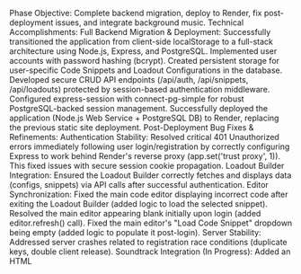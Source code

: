 Phase Objective: Complete backend migration, deploy to Render, fix post-deployment issues, and integrate background music.
Technical Accomplishments:
Full Backend Migration & Deployment:
Successfully transitioned the application from client-side localStorage to a full-stack architecture using Node.js, Express, and PostgreSQL.
Implemented user accounts with password hashing (bcrypt).
Created persistent storage for user-specific Code Snippets and Loadout Configurations in the database.
Developed secure CRUD API endpoints (/api/auth, /api/snippets, /api/loadouts) protected by session-based authentication middleware.
Configured express-session with connect-pg-simple for robust PostgreSQL-backed session management.
Successfully deployed the application (Node.js Web Service + PostgreSQL DB) to Render, replacing the previous static site deployment.
Post-Deployment Bug Fixes & Refinements:
Authentication Stability: Resolved critical 401 Unauthorized errors immediately following user login/registration by correctly configuring Express to work behind Render's reverse proxy (app.set('trust proxy', 1)). This fixed issues with secure session cookie propagation.
Loadout Builder Integration: Ensured the Loadout Builder correctly fetches and displays data (configs, snippets) via API calls after successful authentication.
Editor Synchronization:
Fixed the main code editor displaying incorrect code after exiting the Loadout Builder (added logic to load the selected snippet).
Resolved the main editor appearing blank initially upon login (added editor.refresh() call).
Fixed the main editor's "Load Code Snippet" dropdown being empty (added logic to populate it post-login).
Server Stability: Addressed server crashes related to registration race conditions (duplicate keys, double client release).
Soundtrack Integration (In Progress):
Added an HTML <audio> element for background music (soundtrack.mp3) with loop attribute.
Added a volume toggle button (🔊/🔇) to the main UI header.
Integrated basic CSS styling for the volume button, including a .muted state.
Updated AudioManager.js to:
Reference the music element and volume button.
Manage music mute state (isMusicMuted, default set to true initially).
Persist the mute preference using localStorage (robotWarsMusicMuted key).
Include a requestMusicStart() method to initiate playback.
Updated AuthHandler.js to call audioManager.requestMusicStart() upon successful login, attempting to trigger playback within a user interaction context.
Audio Troubleshooting Summary:
Initial Issue: Following integration, neither sound effects nor background music were playing. The volume button correctly reflected the default "muted" state but toggling had no audible effect.
Console Errors: The browser developer console showed consistent errors:
Error loading sound 'fire' from /assets/audio/fire.wav (and similar for hit, explosion) - Initially observed.
After correcting code to reference .mp3 files: Error loading sound 'fire' from /assets/audio/fire.mp3 (and similar) - Persists.
NotAllowedError: play() failed because the user didn't interact with the document first. - Observed for the background music attempt (requestMusicStart).
Diagnosis:
The fundamental problem is that the browser cannot load the audio files (.mp3) from the paths specified (/assets/audio/...). This prevents both sound effects and the background music from working.
The NotAllowedError for the music is now considered a symptom of the loading failure. The browser cannot play() an audio element that hasn't successfully loaded its source file, even if triggered by user interaction.
Potential causes for the loading failure:
Files are missing or misnamed in the deployed client/assets/audio/ directory.
File paths referenced in AudioManager.js (for effects) or index.html (for music) do not exactly match the actual files on the server (case-sensitivity matters).
A server configuration issue preventing static files from being served from that directory (less likely if other assets like CSS/images work).
Troubleshooting Steps Taken:
Corrected file extensions referenced in AudioManager.js from .wav to .mp3.
Fixed an unrelated LocalStorageManager not available error in editor.js.
Current Status: Audio file loading errors persist in the console. No audio is functional.
Next Troubleshooting Steps:
Verify Files: Confirm the exact existence, spelling, and case of fire.mp3, hit.mp3, explosion.mp3, and soundtrack.mp3 within the client/assets/audio directory of the deployed application on Render.
Test Direct URL Access: Attempt to access each .mp3 file directly in the browser using the full Render URL (e.g., https://robotwars-fq6c.onrender.com/assets/audio/fire.mp3). Note whether it results in a 404 error or successfully plays/downloads the file.
Confirm Code Paths: Double-check the file paths in AudioManager.js and index.html against the verified filenames.
Verify Static Serving: Ensure the express.static middleware in server/index.js is correctly configured to serve the client directory.
